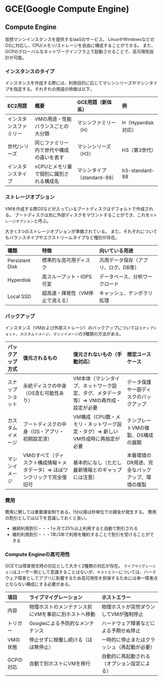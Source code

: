 # GCE(Google Compute Engine)
## Compute Engine
仮想マシンインスタンスを提供するIaaSのサービス。
LinuxやWindowsなどのOSに対応し、CPU/メモリ/ストレージを自由に構成することができる。
また、GCPのグローバルなネットワークインフラ上で起動させることで、高可用性設計が可能。

### インスタンスのタイプ
インスタンスを作成する際には、利用目的に応じてマシンシリーズやマシンタイプを指定する。それぞれの用語の特徴は以下。

|EC2用語|概要|GCE用語（新体系）|例|
|:----|:----|:----|:----|
|インスタンスファミリー|VMの用途・性能バランスごとの大分類|マシンファミリー（H）|H（Hyperdisk対応）|
|世代/シリーズ|同じファミリー内で世代や構成の違いを表す|マシンシリーズ（H3）|H3（第3世代）|
|インスタンスタイプ|vCPUとメモリ量で個別に識別される構成名|マシンタイプ（standard-88）|h3-standard-88|


### ストレージオプション
VMを作成する際OSなどが入っているブートディスクはデフォルトで作成される。
ブートディスクは別に外部ディスクをマウントすることができ、これを`ストレージオプション`と呼ぶ。

大きく3つのストレージオプションが準備されている。
また、それぞれについてもバランスタイプやエクストリームタイプなど種別が存在。

|種類|特徴|向いている用途|
|:----|:----|:----|
|Persistent Disk|標準的な高可用ディスク|汎用データ保存（アプリ、ログ、DB等）|
|Hyperdisk|高スループット・IOPS可変|データベース、分析ワークロード|
|Local SSD|超高速・揮発性（VM停止で消える）|キャッシュ、テンポラリ処理|

### バックアップ
インスタンス（VMおよび外部ストレージ）のバックアップについては`スナップショット`、`カスタムイメージ`、`マシンイメージ`の3種類の方法がある。

|バックアップ方式|復元されるもの|復元されないもの（手動対応）|想定ユースケース|
|:----|:----|:----|:----|
|スナップショット|永続ディスクの中身（OS含む可能性あり）|VM本体（マシンタイプ、ネットワーク設定、タグ、メタデータ等）⇒ VMの再作成・設定が必要|データ保護や一部ディスクのバックアップ|
|カスタムイメージ|ブートディスクの中身（OS・アプリ・初期設定済）|VM構成（CPU数・メモリ・ネットワーク設定・タグ）⇒ 新しいVM作成時に再指定が必要|テンプレートVMの複製、OS構成の展開|
|マシンイメージ|VMのすべて（ディスク＋構成情報＋メタデータ）⇒ ほぼワンクリックで完全復旧可|基本的になし（ただし最新情報とのギャップには注意）|本番環境のDR用途、完全なバックアップ、環境の複製|




### 費用
費用に関しては重要課金制である。1分以降は秒単位での課金が発生する。
費用の割引としては以下を意識しておくと良い。
- 継続利用割引・・・1ヶ月で25%以上利用すると自動で割引される
- 確約利用割引・・・1年/3年で利用を確約することで割引を受けることができる

### Compute Engineの高可用性
GCEでは障害発生時の対応として大きく2種類の対応が存在。
`ライブマイグレーション`はユーザー側として意識することはないが、`ホストエラー`については、ハードウェア障害としてアプリに影響するため高可用性を担保するためには単一障害点とならない構成にする必要がある。

|項目|ライブマイグレーション|ホストエラー|
|:----|:----|:----|
|内容|物理ホストのメンテナンス前にVMを事前に別ホストへ移動|物理ホストが突然ダウンしてVMが強制停止|
|トリガー|Googleによる予防的なメンテナンス|ハードウェア障害などによる予期せぬ停止|
|VMの状態|停止せずに稼働し続ける（ほぼ無停止）|一時的に停止またはクラッシュ（再起動が必要）|
|GCPの対応|自動で別ホストにVMを移行|自動的に再起動される（オプション設定による）|

